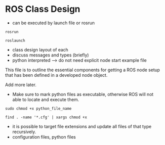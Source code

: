 # ROS Class Design


- can be executed by launch file or rosrun

```shell script 
rosrun 
```

```shell script
roslaunch 
```

- class design layout of each
- discuss messages and types (briefly)
- python interpreted --> do not need explicit node start example file

This file is to outline the essential components for getting a ROS node setup that has been defined in a developed node object.  

Add more later.



- Make sure to mark python files as executable, otherwise ROS will not able to locate and execute them.

```shell script
sudo chmod +x python_file_name
```

```shell script
find . -name '*.cfg' | xargs chmod +x
```



- it is possible to target file extensions and update all files of that type recursively.
- configuration files, python files

